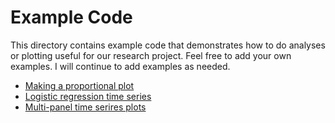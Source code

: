 # Example Code

This directory contains example code that demonstrates how to do analyses or plotting useful for our research project. Feel free to add your own examples. I will continue to add examples as needed.

* [Making a proportional plot](proportionalPlot.md)
* [Logistic regression time series](logisticRegression.md)
* [Multi-panel time serires plots](multiTimePlot.md)